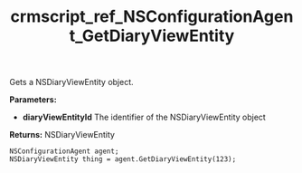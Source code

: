 ﻿---
title: crmscript_ref_NSConfigurationAgent_GetDiaryViewEntity
description: NSDiaryViewEntity GetDiaryViewEntity(Integer diaryViewEntityId);
intellisense: NSConfigurationAgent.GetDiaryViewEntity
keywords: NSConfigurationAgent,GetDiaryViewEntity
so.topic: reference
---

Gets a NSDiaryViewEntity object.

**Parameters:**
 - **diaryViewEntityId** The identifier of the NSDiaryViewEntity object

**Returns:** NSDiaryViewEntity

```crmscript
NSConfigurationAgent agent;
NSDiaryViewEntity thing = agent.GetDiaryViewEntity(123);
```

